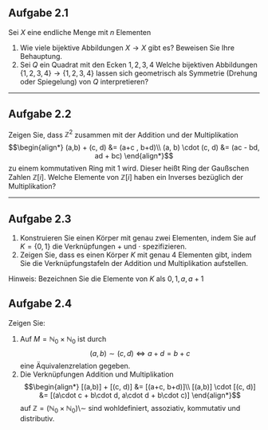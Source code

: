 ## Aufgabe 2.1

Sei $X$ eine endliche Menge mit $n$ Elementen

1. Wie viele bijektive Abbildungen $X \to X$ gibt es? Beweisen Sie Ihre Behauptung.
2. Sei $Q$ ein Quadrat mit den Ecken $1, 2, 3, 4$
   Welche bijektiven Abbildungen $\lbrace1,2,3,4\rbrace \to\lbrace1,2,3,4\rbrace$ lassen sich geometrisch als Symmetrie (Drehung oder Spiegelung) von $Q$ interpretieren?

---

## Aufgabe 2.2

Zeigen Sie, dass $\mathbb Z^{2}$ zusammen mit der Addition und der Multiplikation 
$$\begin{align*}
(a,b) + (c, d) &= (a+c , b+d)\\
(a, b) \cdot (c, d) &= (ac - bd, ad + bc)
\end{align*}$$
zu einem kommutativen Ring mit $1$ wird. Dieser heißt Ring der Gaußschen Zahlen $\mathbb Z[i]$.
Welche Elemente von $\mathbb Z[i]$ haben ein Inverses bezüglich der Multiplikation?

---

## Aufgabe 2.3

1. Konstruieren Sie einen Körper mit genau zwei Elementen, indem Sie auf $K = \lbrace0,1\rbrace$ die Verknüpfungen $+$ und $\cdot$ spezifizieren.
2. Zeigen Sie, dass es einen Körper $K$ mit genau $4$ Elementen gibt, indem Sie die Verknüpfungstafeln der Addition und Multiplikation aufstellen.
   
Hinweis: Bezeichnen Sie die Elemente von $K$ als $0, 1, a, a+1$

## Aufgabe 2.4

Zeigen Sie:

1. Auf $M = \mathbb N_{0} \times \mathbb N_{0}$ ist durch 
   $$(a,b) \sim (c, d) \iff a+d = b+c$$
   eine Äquivalenzrelation gegeben.
2. Die Verknüpfungen Addition und Multiplikation 
   $$\begin{align*}
   [(a,b)] + [(c, d)] &= [(a+c, b+d)]\\
   [(a,b)] \cdot [(c, d)] &= [(a\cdot c + b\cdot d, a\cdot d + b\cdot c)]
   \end{align*}$$
   auf $\mathbb Z = (\mathbb N_{0} \times \mathbb N_{0}) \setminus \sim$ sind wohldefiniert, assoziativ, kommutativ und distributiv.